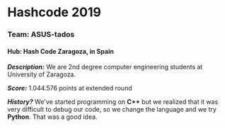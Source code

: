 
# **Hashcode 2019**

### Team: ASUS-tados
#### Hub: Hash Code Zaragoza, in Spain

  ___Description:___ We are 2nd degree computer engineering students at University of Zaragoza.

  ___Score:___ 1.044.576 points at extended round

  ___History?___ We've started programming on **C++** but we realized that it was very difficult to debug our code, so we change the language and we try **Python**. That was a good idea.
